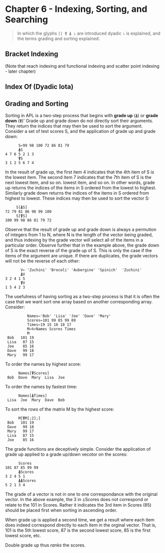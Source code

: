 # Chapter 6 - Indexing, Sorting, and Searching 

> In which the glyphs `[] ⍒ ⍋ ⍸` are introduced dyadic `⍳` is explained,
> and the terms grading and sorting explained.

## Bracket Indexing

 (Note that reach indexing and functional indexing and scatter point indexing - later chapter)

## Index Of (Dyadic Iota)


## Grading and Sorting

Sorting in APL is a two-step process that begins with **grade up** (`⍋`) or **grade down** (`⍒`)' 
Grade up and grade down do not directly sort their arguments. They return the indices that may then be
used to sort the argument. Consider a set of test scores S, and the application of grade up and grade down:

~~~
      S←99 98 100 72 86 81 79  
      ⍋S
4 7 6 5 2 1 3
      ⍒S
3 1 2 5 6 7 4
~~~

In the result of grade up, the first item 4 indicates that the 4th item of S is the lowest item.
The second item 7 indicates that the 7th item of S is the next lowest item, and so on.
lowest item, and so on. In other words, grade up returns the indices of the items in S ordered
from the lowest to highest. Similarly grade down returns the indices of the items in S ordered from highest
to lowest. These indices may then be used to sort the vector S:

~~~
     S[⍋S]
72 79 81 86 98 99 100
     S[⍒S]
100 99 98 86 81 79 72  
~~~

Observe that the result of grade up and grade down is always a permution of integers from 1 to N, where N is the
length of the vector being graded, and thus indexing by the grade vector will select all of the items in a particular order.
Observe further that in the example above, the grade down of S is the exact reverse
of the grade up of S. This is only the case if the items of the argument are unique. If there are duplicates, the 
grade vectors will not be the reverse of each other: 

~~~
       V← 'Zuchini' 'Brocoli' 'Aubergine' 'Spinich'  'Zuchini' 
       ⍋V
3 2 4 1 5
       ⍒V
1 5 4 2 3
~~~

The usefulness of having sorting as a two-step process is that it is often the case that we want sort
one array based on another corresponding array. Consider:

~~~
          Names←'Bob' 'Lisa' 'Joe' 'Dave' 'Mary'
          Scores←101 99 85 99 89 
          Times←19 15 16 18 17
          M←⍉↑Names Scores Times
          M
 Bob   101 19
 Lisa   87 15
 Joe    85 16
 Dave   99 18
 Mary   99 17
~~~

To order the names by highest score:

~~~
      Names[⍒Scores]
 Bob  Dave  Mary  Lisa  Joe 
~~~

To order the names by fastest time:

~~~
      Names[⍋Times]
 Lisa  Joe  Mary  Dave  Bob 
~~~

To sort the rows of the matrix M by the highest score:

~~~
      M[⍒M[;2];]
 Bob   101 19
 Dave   99 18
 Mary   99 17
 Lisa   87 15
 Joe    85 16
~~~

The grade functions are deceptively simple. Consider the application of grade up applied to a grade up/down vecotor on the scores:

~~~
      Scores
101 87 85 99 99
      ⍋Scores
3 2 4 5 1
      ⍋⍋Scores
5 2 1 3 4
~~~

The grade of a vector is not in one to one correspondance with the original vector. In the above
example, the 3 in ⍋Scores does not correspond or relate to the 101 in Scores. Rather it indicates
the 3rd item in Scores (85) should be placed first when sorting in ascending order.

When grade up is applied a second time, we get a result where each item does indeed correspond directly to each item in 
the orginal vector. That is, 101 is the 5th lowest score, 87 is the second lowest score, 85 is the first lowest score, etc.

Double grade up thus *ranks* the scores.






